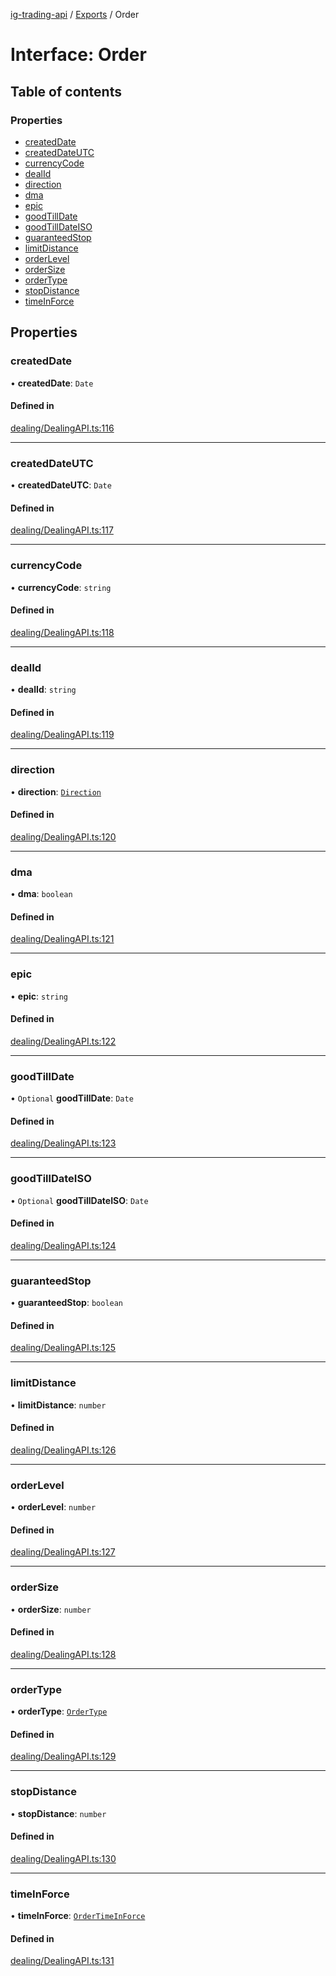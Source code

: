 [ig-trading-api](../README.md) / [Exports](../modules.md) / Order

# Interface: Order

## Table of contents

### Properties

- [createdDate](Order.md#createddate)
- [createdDateUTC](Order.md#createddateutc)
- [currencyCode](Order.md#currencycode)
- [dealId](Order.md#dealid)
- [direction](Order.md#direction)
- [dma](Order.md#dma)
- [epic](Order.md#epic)
- [goodTillDate](Order.md#goodtilldate)
- [goodTillDateISO](Order.md#goodtilldateiso)
- [guaranteedStop](Order.md#guaranteedstop)
- [limitDistance](Order.md#limitdistance)
- [orderLevel](Order.md#orderlevel)
- [orderSize](Order.md#ordersize)
- [orderType](Order.md#ordertype)
- [stopDistance](Order.md#stopdistance)
- [timeInForce](Order.md#timeinforce)

## Properties

### createdDate

• **createdDate**: `Date`

#### Defined in

[dealing/DealingAPI.ts:116](https://github.com/bennycode/ig-trading-api/blob/c7d6810/src/dealing/DealingAPI.ts#L116)

---

### createdDateUTC

• **createdDateUTC**: `Date`

#### Defined in

[dealing/DealingAPI.ts:117](https://github.com/bennycode/ig-trading-api/blob/c7d6810/src/dealing/DealingAPI.ts#L117)

---

### currencyCode

• **currencyCode**: `string`

#### Defined in

[dealing/DealingAPI.ts:118](https://github.com/bennycode/ig-trading-api/blob/c7d6810/src/dealing/DealingAPI.ts#L118)

---

### dealId

• **dealId**: `string`

#### Defined in

[dealing/DealingAPI.ts:119](https://github.com/bennycode/ig-trading-api/blob/c7d6810/src/dealing/DealingAPI.ts#L119)

---

### direction

• **direction**: [`Direction`](../enums/Direction.md)

#### Defined in

[dealing/DealingAPI.ts:120](https://github.com/bennycode/ig-trading-api/blob/c7d6810/src/dealing/DealingAPI.ts#L120)

---

### dma

• **dma**: `boolean`

#### Defined in

[dealing/DealingAPI.ts:121](https://github.com/bennycode/ig-trading-api/blob/c7d6810/src/dealing/DealingAPI.ts#L121)

---

### epic

• **epic**: `string`

#### Defined in

[dealing/DealingAPI.ts:122](https://github.com/bennycode/ig-trading-api/blob/c7d6810/src/dealing/DealingAPI.ts#L122)

---

### goodTillDate

• `Optional` **goodTillDate**: `Date`

#### Defined in

[dealing/DealingAPI.ts:123](https://github.com/bennycode/ig-trading-api/blob/c7d6810/src/dealing/DealingAPI.ts#L123)

---

### goodTillDateISO

• `Optional` **goodTillDateISO**: `Date`

#### Defined in

[dealing/DealingAPI.ts:124](https://github.com/bennycode/ig-trading-api/blob/c7d6810/src/dealing/DealingAPI.ts#L124)

---

### guaranteedStop

• **guaranteedStop**: `boolean`

#### Defined in

[dealing/DealingAPI.ts:125](https://github.com/bennycode/ig-trading-api/blob/c7d6810/src/dealing/DealingAPI.ts#L125)

---

### limitDistance

• **limitDistance**: `number`

#### Defined in

[dealing/DealingAPI.ts:126](https://github.com/bennycode/ig-trading-api/blob/c7d6810/src/dealing/DealingAPI.ts#L126)

---

### orderLevel

• **orderLevel**: `number`

#### Defined in

[dealing/DealingAPI.ts:127](https://github.com/bennycode/ig-trading-api/blob/c7d6810/src/dealing/DealingAPI.ts#L127)

---

### orderSize

• **orderSize**: `number`

#### Defined in

[dealing/DealingAPI.ts:128](https://github.com/bennycode/ig-trading-api/blob/c7d6810/src/dealing/DealingAPI.ts#L128)

---

### orderType

• **orderType**: [`OrderType`](../enums/OrderType.md)

#### Defined in

[dealing/DealingAPI.ts:129](https://github.com/bennycode/ig-trading-api/blob/c7d6810/src/dealing/DealingAPI.ts#L129)

---

### stopDistance

• **stopDistance**: `number`

#### Defined in

[dealing/DealingAPI.ts:130](https://github.com/bennycode/ig-trading-api/blob/c7d6810/src/dealing/DealingAPI.ts#L130)

---

### timeInForce

• **timeInForce**: [`OrderTimeInForce`](../enums/OrderTimeInForce.md)

#### Defined in

[dealing/DealingAPI.ts:131](https://github.com/bennycode/ig-trading-api/blob/c7d6810/src/dealing/DealingAPI.ts#L131)

